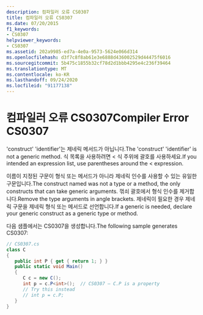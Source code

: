 ```yaml
---
description: 컴파일러 오류 CS0307
title: 컴파일러 오류 CS0307
ms.date: 07/20/2015
f1_keywords:
- CS0307
helpviewer_keywords:
- CS0307
ms.assetid: 202a9985-ed7a-4e0a-9573-5624e066d314
ms.openlocfilehash: d3f7c8f8ab61e3e6888d436002529d44475f6016
ms.sourcegitcommit: 5b475c1855b32cf78d2d1bbb4295e4c236f39464
ms.translationtype: MT
ms.contentlocale: ko-KR
ms.lasthandoff: 09/24/2020
ms.locfileid: "91177138"
---
```

# <a name="compiler-error-cs0307"></a><span data-ttu-id="40f25-103">컴파일러 오류 CS0307</span><span class="sxs-lookup"><span data-stu-id="40f25-103">Compiler Error CS0307</span></span>

<span data-ttu-id="40f25-104">'construct' 'identifier'는 제네릭 메서드가 아닙니다.</span><span class="sxs-lookup"><span data-stu-id="40f25-104">The 'construct' 'identifier' is not a generic method.</span></span> <span data-ttu-id="40f25-105">식 목록을 사용하려면 < 식 주위에 괄호를 사용하세요.</span><span class="sxs-lookup"><span data-stu-id="40f25-105">If you intended an expression list, use parentheses around the < expression.</span></span>  
  
 <span data-ttu-id="40f25-106">이름이 지정된 구문이 형식 또는 메서드가 아니라 제네릭 인수를 사용할 수 있는 유일한 구문입니다.</span><span class="sxs-lookup"><span data-stu-id="40f25-106">The construct named was not a type or a method, the only constructs that can take generic arguments.</span></span> <span data-ttu-id="40f25-107">꺾쇠 괄호에서 형식 인수를 제거합니다.</span><span class="sxs-lookup"><span data-stu-id="40f25-107">Remove the type arguments in angle brackets.</span></span> <span data-ttu-id="40f25-108">제네릭이 필요한 경우 제네릭 구문을 제네릭 형식 또는 메서드로 선언합니다.</span><span class="sxs-lookup"><span data-stu-id="40f25-108">If a generic is needed, declare your generic construct as a generic type or method.</span></span>  
  
 <span data-ttu-id="40f25-109">다음 샘플에서는 CS0307을 생성합니다.</span><span class="sxs-lookup"><span data-stu-id="40f25-109">The following sample generates CS0307:</span></span>  
  
```csharp  
// CS0307.cs  
class C  
{  
   public int P { get { return 1; } }  
   public static void Main()  
   {  
      C c = new C();  
      int p = c.P<int>();  // CS0307 – C.P is a property  
      // Try this instead  
      // int p = c.P;  
   }  
}  
```
